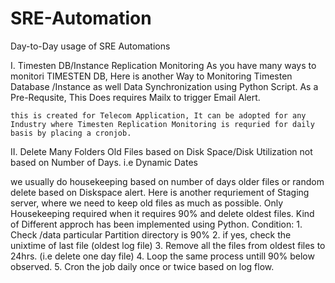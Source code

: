 # SRE-Automation
Day-to-Day usage of SRE Automations 


I. Timesten DB/Instance Replication Monitoring
    As you have many ways to monitori TIMESTEN DB, Here is another Way to Monitoring Timesten Database /Instance as well Data Synchronization using Python Script. 
    As a Pre-Requsite, This Does requires Mailx to trigger Email Alert. 

    this is created for Telecom Application, It can be adopted for any Industry where Timesten Replication Monitoring is requried for daily basis by placing a cronjob. 

II. Delete Many Folders Old Files based on Disk Space/Disk Utilization not based on Number of Days. i.e Dynamic Dates 

   we usually do housekeeping based on number of days older files or random delete based on Diskspace alert.
   Here is another requriement of Staging server, where we need to keep old files as much as possible. Only Housekeeping required when it requires 90% and delete oldest    files. Kind of Different approch has been implemented using Python. 
   Condition:
    1. Check /data particular Partition directory is 90%
    2. if yes, check the unixtime of last file (oldest log file)
    3. Remove all the files from oldest files to 24hrs. (i.e delete one day file)
    4. Loop the same process untill 90% below observed.
    5. Cron the job daily once or twice based on log flow.
